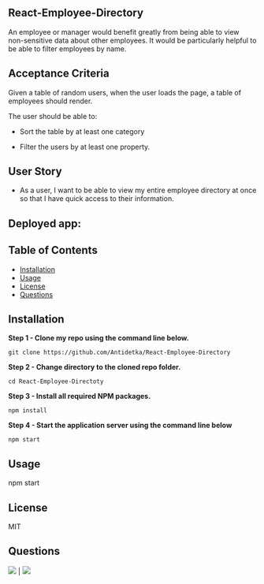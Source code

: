 ## React-Employee-Directory

An employee or manager would benefit greatly from being able to view non-sensitive data about other employees. It would be particularly helpful to be able to filter employees by name.

## Acceptance Criteria

Given a table of random users, when the user loads the page, a table of employees should render. 

The user should be able to:

  * Sort the table by at least one category

  * Filter the users by at least one property.

## User Story

* As a user, I want to be able to view my entire employee directory at once so that I have quick access to their information.

## Deployed app:   
            
## Table of Contents
            
* [Installation](#Installation)
* [Usage](#Usage)  
* [License](#License)  
* [Questions](#Questions)       
        
## Installation
            
**Step 1 - Clone my repo using the command line below.**
```
git clone https://github.com/Antidetka/React-Employee-Directory
```
**Step 2 - Change directory to the cloned repo folder.**
```
cd React-Employee-Directoty
```
**Step 3 - Install all required NPM packages.**
```
npm install 
```
**Step 4 - Start the application server using the command line below**
```
npm start

```            
## Usage
            
npm start
 
## License
            
MIT
               
## Questions
            
[![](https://img.shields.io/badge/gitHub-Antidetka-blue?style=plastic)](https://www.github.com/Antidetka) | 
[![](https://img.shields.io/badge/email-musovirova@yahoo.com-purple?style=plastic)](mailto:musovirova@yahoo.com)